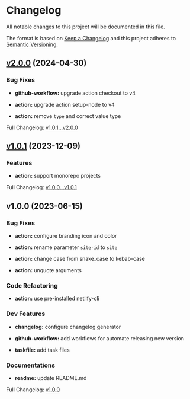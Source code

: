 # Changelog

All notable changes to this project will be documented in this file.

The format is based on [Keep a Changelog](http://keepachangelog.com/en/1.0.0/) and this project adheres to [Semantic Versioning](http://semver.org).

## [v2.0.0](https://github.com/ghacts/manual-deploy-to-netlify/compare/v1.0.1...v2.0.0) (2024-04-30)

### Bug Fixes

- **github-workflow:** upgrade action checkout to v4

- **action:** upgrade action setup-node to v4

- **action:** remove `type` and correct value type

Full Changelog: [v1.0.1...v2.0.0](https://github.com/ghacts/manual-deploy-to-netlify/compare/v1.0.1...v2.0.0)

## [v1.0.1](https://github.com/ghacts/manual-deploy-to-netlify/compare/v1.0.0...v1.0.1) (2023-12-09)

### Features

- **action:** support monorepo projects

Full Changelog: [v1.0.0...v1.0.1](https://github.com/ghacts/manual-deploy-to-netlify/compare/v1.0.0...v1.0.1)

## v1.0.0 (2023-06-15)

### Bug Fixes

- **action:** configure branding icon and color

- **action:** rename parameter `site-id` to `site`

- **action:** change case from snake_case to kebab-case

- **action:** unquote arguments

### Code Refactoring

- **action:** use pre-installed netlify-cli

### Dev Features

- **changelog:** configure changelog generator

- **github-workflow:** add workflows for automate releasing new version

- **taskfile:** add task files

### Documentations

- **readme:** update README.md

Full Changelog: [v1.0.0](https://github.com/ghacts/manual-deploy-to-netlify/commits/v1.0.0)
